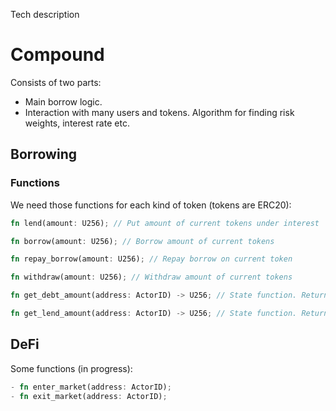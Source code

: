 Tech description

# Compound 

Consists of two parts:
- Main borrow logic.
- Interaction with many users and tokens. Algorithm for finding risk weights, interest rate etc.

## Borrowing

### Functions

We need those functions for each kind of token (tokens are ERC20):

```rust
fn lend(amount: U256); // Put amount of current tokens under interest

fn borrow(amount: U256); // Borrow amount of current tokens

fn repay_borrow(amount: U256); // Repay borrow on current token

fn withdraw(amount: U256); // Withdraw amount of current tokens

fn get_debt_amount(address: ActorID) -> U256; // State function. Returns how much tokens user need to bring back

fn get_lend_amount(address: ActorID) -> U256; // State function. Returns how much tokens user has on his deposit
```

## DeFi

Some functions (in progress):
```rust
- fn enter_market(address: ActorID); 
- fn exit_market(address: ActorID);
```
